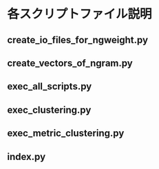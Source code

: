 # 各スクリプトファイル説明
## create_io_files_for_ngweight.py

## create_vectors_of_ngram.py

## exec_all_scripts.py

## exec_clustering.py

## exec_metric_clustering.py

## index.py


